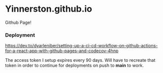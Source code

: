 # Yinnerston.github.io
Github Page!


### Deployment 

https://dev.to/dyarleniber/setting-up-a-ci-cd-workflow-on-github-actions-for-a-react-app-with-github-pages-and-codecov-4hnp

The access token I setup expires every 90 days. Will have to recreate that token in order to continue for deployments on push to **main** to work.
